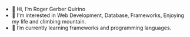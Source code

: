 - 👋 Hi, I’m Roger Gerber Quirino
- 👀 I'm interested in Web Development, Database, Frameworks, Enjoying my life and climbing mountain.
- 🌱 I’m currently learning frameworks and programming languages. 

<!---
rgdesarrollador1/rgdesarrollador1 is a ✨ special ✨ repository because its `README.md` (this file) appears on your GitHub profile.
You can click the Preview link to take a look at your changes.
--->


<!---There is no emotion, there is peace.
There is no ignorance, there is knowledge.
There is no passion, there is serenity.
There is no chaos, there is harmony.
There is no death, there is the Force.--->

